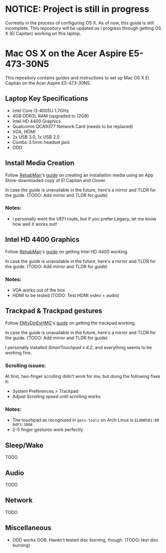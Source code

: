 # NOTICE: Project is still in progress
Currently in the process of configuring OS X. As of now, this guide is still incomplete. This repository will be updated as I progress through getting OS X (El Capitan) working on this laptop.

# Mac OS X on the Acer Aspire E5-473-30N5
This repository contains guides and instructions to set up Mac OS X El Capitan on the Acer Aspire E5-473-30N5.

## Laptop Key Specifications
* Intel Core i3-4005U 1.7GHz
* 4GB DDR3L RAM (upgraded to 12GB)
* Intel HD 4400 Graphics
* Qualcomm QCA9377 Network Card (needs to be replaced)
* VGA, HDMI
* 2x USB 3.0, 1x USB 2.0
* Combo 3.5mm headset jack
* ODD
 
## Install Media Creation
Follow [RehabMan](https://github.com/RehabMan)'s [guide](http://www.tonymacx86.com/el-capitan-laptop-support/148093-guide-booting-os-x-installer-laptops-clover.html) on creating an installation media using an App Store-downloaded copy of El Capitan and Clover.

In case the guide is unavailable in the future, here's a mirror and TLDR for the guide. (TODO: Add mirror and TLDR for guide)

### Notes:
* I personally went the UEFI route, but if you prefer Legacy, let me know how well it works out!

## Intel HD 4400 Graphics
Follow [RehabMan](https://github.com/RehabMan)'s [guide](http://www.tonymacx86.com/el-capitan-laptop-support/175797-fix-hd4200-hd4400-hd4600-hd5600-10-11-a.html) on getting Intel HD 4400 working.

In case the guide is unavailable in the future, here's a mirror and TLDR for the guide. (TODO: Add mirror and TLDR for guide)

### Notes:
* VGA works out of the box
* HDMI to be tested (TODO: Test HDMI video + audio)

## Trackpad & Trackpad gestures
Follow [EMlyDinEsHMG](https://github.com/EMlyDinEsHMG)'s [guide](http://forum.osxlatitude.com/index.php?/topic/1948-elan-focaltech-and-synaptics-smart-touchpad-driver-mac-os-x/) on getting the trackpad working.

In case the guide is unavailable in the future, here's a mirror and TLDR for the guide. (TODO: Add mirror and TLDR for guide)

I personally installed *SmartTouchpad v.4.2*, and everything seems to be working fine.

### Scrolling issues:
At first, two-finger scrolling didn't work for me, but doing the following fixes it:

* System Preferences > Trackpad
* Adjust _Scrolling speed_ until scrolling works

### Notes:
* The touchpad as recognized in `geis-tools` on Arch Linux is `ELAN0501:00 04F3:300A`
* 2-5 finger gestures work perfectly

## Sleep/Wake
TODO

## Audio
TODO

## Network
TODO

## Miscellaneous
* ODD works OOB. Haven't tested disc burning, though. (TODO: test disc burning)
